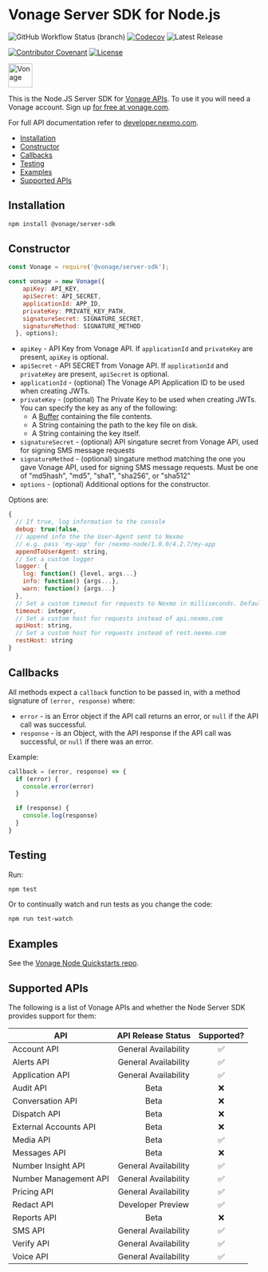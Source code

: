 # Vonage Server SDK for Node.js

![GitHub Workflow Status (branch)](https://img.shields.io/github/workflow/status/vonage/vonage-node-sdk/Vonage/master?logo=github&style=flat-square&label=Workflow%20Build) [![Codecov](https://img.shields.io/codecov/c/github/vonage/vonage-node-sdk?label=Codecov&logo=codecov&style=flat-square)](https://codecov.io/gh/Vonage/vonage-server-sdk) ![Latest Release](https://img.shields.io/github/v/release/vonage/vonage-node-sdk?logo=npm&style=flat-square)

[![Contributor Covenant](https://img.shields.io/badge/Contributor%20Covenant-v2.0%20adopted-ff69b4.svg?style=flat-square)](CODE_OF_CONDUCT.md) [![License](https://img.shields.io/npm/l/@vonage/server-sdk?label=License&style=flat-square)][license]

<img src="https://developer.nexmo.com/images/logos/vbc-logo.svg" height="48px" alt="Vonage" />

This is the Node.JS Server SDK for [Vonage APIs](https://www.vonage.com/). To use it you will need a Vonage account. Sign up [for free at vonage.com][signup].

For full API documentation refer to [developer.nexmo.com](https://developer.nexmo.com/).

* [Installation](#installation)
* [Constructor](#constructor)
* [Callbacks](#callbacks)
* [Testing](#testing)
* [Examples](#examples)
* [Supported APIs](#supported-apis)

## Installation

```bash
npm install @vonage/server-sdk
```

## Constructor

```js
const Vonage = require('@vonage/server-sdk');

const vonage = new Vonage({
    apiKey: API_KEY,
    apiSecret: API_SECRET,
    applicationId: APP_ID,
    privateKey: PRIVATE_KEY_PATH,
    signatureSecret: SIGNATURE_SECRET,
    signatureMethod: SIGNATURE_METHOD
  }, options);
```

* `apiKey` - API Key from Vonage API. If `applicationId` and `privateKey` are present, `apiKey` is optional.
* `apiSecret` - API SECRET from Vonage API. If `applicationId` and `privateKey` are present, `apiSecret` is optional.
* `applicationId` - (optional) The Vonage API Application ID to be used when creating JWTs.
* `privateKey` - (optional) The Private Key to be used when creating JWTs. You can specify the key as any of the following:
    * A [Buffer](https://nodejs.org/api/buffer.html#buffer_class_method_buffer_from_string_encoding) containing the file contents.
    * A String containing the path to the key file on disk.
    * A String containing the key itself.
* `signatureSecret` - (optional) API singature secret from Vonage API, used for signing SMS message requests
* `signatureMethod` - (optional) singature method matching the one you gave Vonage API, used for signing SMS message requests. Must be one of "md5hash", "md5", "sha1", "sha256", or "sha512"
* `options` - (optional) Additional options for the constructor.

Options are:

```js
{
  // If true, log information to the console
  debug: true|false,
  // append info the the User-Agent sent to Nexmo
  // e.g. pass 'my-app' for /nexmo-node/1.0.0/4.2.7/my-app
  appendToUserAgent: string,
  // Set a custom logger
  logger: {
    log: function() {level, args...}
    info: function() {args...},
    warn: function() {args...}
  },
  // Set a custom timeout for requests to Nexmo in milliseconds. Defaults to the standard for Node http requests, which is 120,000 ms.
  timeout: integer,
  // Set a custom host for requests instead of api.nexmo.com
  apiHost: string,
  // Set a custom host for requests instead of rest.nexmo.com
  restHost: string
}
```

## Callbacks

All methods expect a `callback` function to be passed in, with a method signature of `(error, response)` where:

* `error` - is an Error object if the API call returns an error, or `null` if the API call was successful.
* `response` - is an Object, with the API response if the API call was successful, or `null` if there was an error.

Example:

```js
callback = (error, response) => {
  if (error) {
    console.error(error)
  }

  if (response) {
    console.log(response)
  }
}
```

## Testing

Run:

```bash
npm test
```

Or to continually watch and run tests as you change the code:

```bash
npm run test-watch
```

## Examples

See the [Vonage Node Quickstarts repo](https://github.com/Vonage/vonage-node-code-snippets).

## Supported APIs

The following is a list of Vonage APIs and whether the Node Server SDK provides support for them:

| API   | API Release Status |  Supported?
|----------|:---------:|:-------------:|
| Account API | General Availability |✅|
| Alerts API | General Availability |✅|
| Application API | General Availability |✅|
| Audit API | Beta |❌|
| Conversation API | Beta |❌|
| Dispatch API | Beta |❌|
| External Accounts API | Beta |❌|
| Media API | Beta |✅|
| Messages API | Beta |❌|
| Number Insight API | General Availability |✅|
| Number Management API | General Availability |✅|
| Pricing API | General Availability |✅|
| Redact API | Developer Preview |✅|
| Reports API | Beta |❌|
| SMS API | General Availability |✅|
| Verify API | General Availability |✅|
| Voice API | General Availability |✅|

[signup]: https://dashboard.nexmo.com/sign-up?utm_source=DEV_REL&utm_medium=github&utm_campaign=node-server-sdk
[license]: LICENSE.txt

